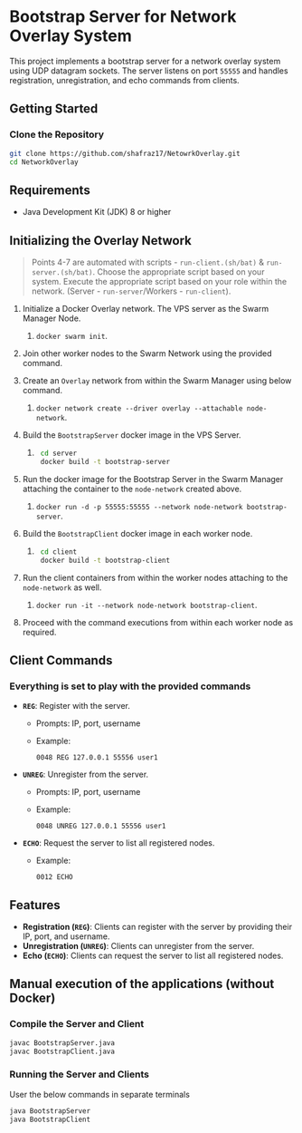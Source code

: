 # Bootstrap Server for Network Overlay System

This project implements a bootstrap server for a network overlay system using UDP datagram sockets. The server listens on port `55555` and handles registration, unregistration, and echo commands from clients.

## Getting Started

### Clone the Repository

```sh
git clone https://github.com/shafraz17/NetowrkOverlay.git
cd NetworkOverlay
```

## Requirements

- Java Development Kit (JDK) 8 or higher

## Initializing the Overlay Network

> Points 4-7 are automated with scripts - `run-client.(sh/bat)` & `run-server.(sh/bat)`. Choose the appropriate script based on your system.
> Execute the appropriate script based on your role within the network. (Server - `run-server`/Workers - `run-client`).

1. Initialize a Docker Overlay network. The VPS server as the Swarm Manager Node.
    1. `docker swarm init`.
2. Join other worker nodes to the Swarm Network using the provided command.
3. Create an `Overlay` network from within the Swarm Manager using below command.
    1. `docker network create --driver overlay --attachable node-network`.
4. Build the `BootstrapServer` docker image in the VPS Server.

    1. ```bash
        cd server
        docker build -t bootstrap-server
       ```

5. Run the docker image for the Bootstrap Server in the Swarm Manager attaching the container to the `node-network` created above.
    1. `docker run -d -p 55555:55555 --network node-network bootstrap-server`.
6. Build the `BootstrapClient` docker image in each worker node.

    1. ```bash
        cd client
        docker build -t bootstrap-client
       ```

7. Run the client containers from within the worker nodes attaching to the `node-network` as well.
    1. `docker run -it --network node-network bootstrap-client`.
8. Proceed with the command executions from within each worker node as required.

## Client Commands

### Everything is set to play with the provided commands

- **`REG`**: Register with the server.
  - Prompts: IP, port, username
  - Example:

    ```plaintext
    0048 REG 127.0.0.1 55556 user1
    ```

- **`UNREG`**: Unregister from the server.
  - Prompts: IP, port, username
  - Example:

    ```plaintext
    0048 UNREG 127.0.0.1 55556 user1
    ```

- **`ECHO`**: Request the server to list all registered nodes.
  - Example:

    ```plaintext
    0012 ECHO
    ```

## Features

- **Registration (`REG`)**: Clients can register with the server by providing their IP, port, and username.
- **Unregistration (`UNREG`)**: Clients can unregister from the server.
- **Echo (`ECHO`)**: Clients can request the server to list all registered nodes.

## Manual execution of the applications (without Docker)

### Compile the Server and Client

```sh
javac BootstrapServer.java
javac BootstrapClient.java
```

### Running the Server and Clients

User the below commands in separate terminals

```sh
java BootstrapServer
java BootstrapClient
```
